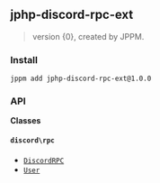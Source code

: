 ## jphp-discord-rpc-ext
> version {0}, created by JPPM.


### Install
```
jppm add jphp-discord-rpc-ext@1.0.0
```

### API
**Classes**

#### `discord\rpc`

- [`DiscordRPC`](classes/discord/rpc/DiscordRPC.md)
- [`User`](classes/discord/rpc/User.md)